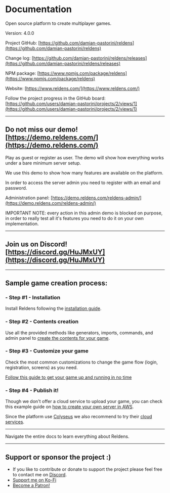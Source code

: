 # Documentation

Open source platform to create multiplayer games.

Version: 4.0.0

Project GitHub: [https://github.com/damian-pastorini/reldens](https://github.com/damian-pastorini/reldens)

Change log: [https://github.com/damian-pastorini/reldens/releases](https://github.com/damian-pastorini/reldens/releases)

NPM package: [https://www.npmjs.com/package/reldens](https://www.npmjs.com/package/reldens)

Website: [https://www.reldens.com/](https://www.reldens.com/)

Follow the project progress in the GitHub board: [https://github.com/users/damian-pastorini/projects/2/views/1](https://github.com/users/damian-pastorini/projects/2/views/1)

---

## Do not miss our demo! [https://demo.reldens.com/](https://demo.reldens.com/)

Play as guest or register as user. The demo will show how everything works under a bare minimum server setup.

We use this demo to show how many features are available on the platform.

In order to access the server admin you need to register with an email and password.

Administration panel: [https://demo.reldens.com/reldens-admin/](https://demo.reldens.com/reldens-admin/)

IMPORTANT NOTE: every action in this admin demo is blocked on purpose, in order to really test all it's features you need to do it on your own implementation.


---

## Join us on Discord! [https://discord.gg/HuJMxUY](https://discord.gg/HuJMxUY)

---

## Sample game creation process:

### - Step #1 - Installation

Install Reldens following the [installation guide](installation.md).

### - Step #2 - Contents creation

Use all the provided methods like generators, imports, commands, and admin panel to [create the contents for your game](contents-creation.md).

### - Step #3 - Customize your game

Check the most common customizations to change the game flow (login, registration, screens) as you need.

[Follow this guide to get your game up and running in no time](customize-your-game.md)

### - Step #4 - Publish it!

Though we don't offer a cloud service to upload your game, you can check this example guide on [how to create your own server in AWS](demo-server-setup-aws.md).

Since the platform use [Colyseus](https://colyseus.io/) we also recommend to try their [cloud services](https://colyseus.io/pricing/).

---

Navigate the entire docs to learn everything about Reldens.

---

## Support or sponsor the project :)

- If you like to contribute or donate to support the project please feel free to contact me on [Discord](https://discord.gg/HuJMxUY).
- [Support me on Ko-Fi](https://ko-fi.com/I2I81VISA)
- [Become a Patron!](https://www.patreon.com/bePatron?u=18074832)
